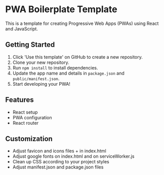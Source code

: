 # PWA Boilerplate Template

This is a template for creating Progressive Web Apps (PWAs) using React and JavaScript.

## Getting Started

1. Click 'Use this template' on GitHub to create a new repository.
2. Clone your new repository.
3. Run `npm install` to install dependencies.
4. Update the app name and details in `package.json` and `public/manifest.json`.
5. Start developing your PWA!

## Features

- React setup
- PWA configuration
- React router

## Customization

- Adjust favicon and icons files + in index.html
- Adjust google fonts on index.html and on serviceWorker.js
- Clean up CSS according to your project styles
- Adjust manifest.json and package.json files
